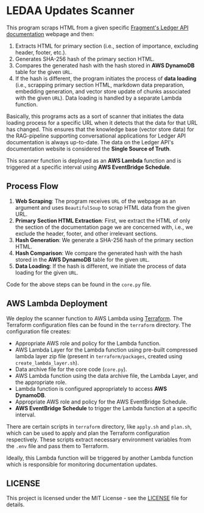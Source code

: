 # LEDAA Updates Scanner

This program scraps HTML from a given specific [Fragment's Ledger API documentation](https://fragment.dev/docs) webpage and then:

1. Extracts HTML for primary section (i.e., section of importance, excluding header, footer, etc.).
2. Generates SHA-256 hash of the primary section HTML.
3. Compares the generated hash with the hash stored in **AWS DynamoDB** table for the given `URL`.
4. If the hash is different, the program initiates the process of **data loading** (i.e., scrapping primary section HTML, markdown data preparation, embedding generation, and vector store update of chunks associated with the given `URL`). Data loading is handled by a separate Lambda function.

Basically, this programs acts as a sort of scanner that initiates the data loading process for a specific URL when it detects that the data for that URL has changed. This ensures that the knowledge base (vector store data) for the RAG-pipeline supporting conversational applications for Ledger API documentation is always up-to-date. The data on the Ledger API's documentation website is considered the **Single Source of Truth**.

This scanner function is deployed as an **AWS Lambda** function and is triggered at a specific interval using **AWS EventBridge Schedule**.

## Process Flow

1. **Web Scraping**: The program receives `URL` of the webpage as an argument and uses `BeautifulSoup` to scrap HTML data from the given URL.
2. **Primary Section HTML Extraction**: First, we extract the HTML of only the section of the documentation page we are concerned with, i.e., we exclude the header, footer, and other irrelevant sections.
3. **Hash Generation**: We generate a SHA-256 hash of the primary section HTML.
4. **Hash Comparison**: We compare the generated hash with the hash stored in the **AWS DynamoDB** table for the given `URL`.
5. **Data Loading**: If the hash is different, we initiate the process of data loading for the given `URL`.

Code for the above steps can be found in the `core.py` file.

## AWS Lambda Deployment

We deploy the scanner function to AWS Lambda using [Terraform](https://www.terraform.io/). The Terraform configuration files can be found in the `terraform` directory. The configuration file creates:

-   Appropriate AWS role and policy for the Lambda function.
-   AWS Lambda Layer for the Lambda function using pre-built compressed lambda layer zip file (present in `terraform/packages`, created using `create_lambda_layer.sh`).
-   Data archive file for the core code (`core.py`).
-   AWS Lambda function using the data archive file, the Lambda Layer, and the appropriate role.
-   Lambda function is configured appropriately to access **AWS DynamoDB**.
-   Appropriate AWS role and policy for the AWS EventBridge Schedule.
-   **AWS EventBridge Schedule** to trigger the Lambda function at a specific interval.

There are certain scripts in `terraform` directory, like `apply.sh` and `plan.sh`, which can be used to apply and plan the Terraform configuration respectively. These scripts extract necessary environment variables from the `.env` file and pass them to Terraform.

Ideally, this Lambda function will be triggered by another Lambda function which is responsible for monitoring documentation updates.

## LICENSE

This project is licensed under the MIT License - see the [LICENSE](LICENSE) file for details.
